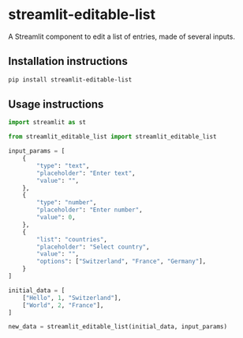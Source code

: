 # streamlit-editable-list

A Streamlit component to edit a list of entries, made of several inputs.


## Installation instructions

```sh
pip install streamlit-editable-list
```

## Usage instructions

```python
import streamlit as st

from streamlit_editable_list import streamlit_editable_list

input_params = [
    {
        "type": "text",
        "placeholder": "Enter text",
        "value": "",
    },
    {
        "type": "number",
        "placeholder": "Enter number",
        "value": 0,
    },
    {
        "list": "countries",
        "placeholder": "Select country",
        "value": "",
        "options": ["Switzerland", "France", "Germany"],
    }
]

initial_data = [
    ["Hello", 1, "Switzerland"],
    ["World", 2, "France"],
]

new_data = streamlit_editable_list(initial_data, input_params)
```
